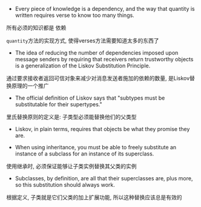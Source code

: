 + Every piece of knowledge is a dependency, and the way that quantity is written requires verse to know too many things.

所有必须的知识都是 依赖

`quantity`方法的实现方式, 使得verses方法需要知道太多的东西了

+ The idea of reducing the number of dependencies imposed upon message senders by requiring that receivers return trustworthy objects is a generalization of the Liskov Substitution Principle.

通过要求接收者返回可信对象来减少对消息发送者施加的依赖的数量, 是Liskov替换原理的一个推广

+ The official definition of Liskov says that "subtypes must be substitutable for their supertypes."

里氏替换原则的定义是: 子类型必须能替换他们的父类型

+ Liskov, in plain terms, requires that objects be what they promise they are.

+ When using inheritance, you must be able to freely substitute an instance of a subclass for an instance of its superclass.


使用继承时, 必须保证能够让子类实例替换其父类的实例

+ Subclasses, by definition, are all that their superclasses are, plus more, so this substitution should always work.

根据定义, 子类就是它们父类的加上扩展功能, 所以这种替换应该总是有效的


